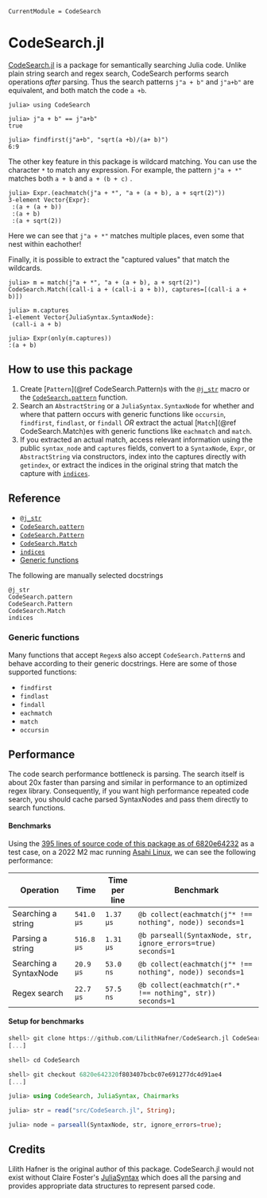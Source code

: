 ```@meta
CurrentModule = CodeSearch
```

# CodeSearch.jl

[CodeSearch.jl](https://github.com/LilithHafner/CodeSearch.jl) is a package for semantically searching Julia code. Unlike plain string search
and regex search, CodeSearch performs search operations _after_ parsing. Thus the search
patterns `j"a + b"` and `j"a+b"` are equivalent, and both match the code `a +b`.

```jldoctest intro
julia> using CodeSearch

julia> j"a + b" == j"a+b"
true

julia> findfirst(j"a+b", "sqrt(a +b)/(a+ b)")
6:9
```

The other key feature in this package is wildcard matching. You can use the character `*` to
match any expression. For example, the pattern `j"a + *"` matches both `a + b` and
`a + (b + c)` .

```jldoctest intro
julia> Expr.(eachmatch(j"a + *", "a + (a + b), a + sqrt(2)"))
3-element Vector{Expr}:
 :(a + (a + b))
 :(a + b)
 :(a + sqrt(2))
```

Here we can see that `j"a + *"` matches multiple places, even some that nest within
eachother!

Finally, it is possible to extract the "captured values" that match the wildcards.

```jldoctest intro
julia> m = match(j"a + *", "a + (a + b), a + sqrt(2)")
CodeSearch.Match((call-i a + (call-i a + b)), captures=[(call-i a + b)])

julia> m.captures
1-element Vector{JuliaSyntax.SyntaxNode}:
 (call-i a + b)

julia> Expr(only(m.captures))
:(a + b)
```

## How to use this package

1. Create [`Pattern`](@ref CodeSearch.Pattern)s with the [`@j_str`](@ref) macro or the
    [`CodeSearch.pattern`](@ref) function.
2. Search an `AbstractString` or a `JuliaSyntax.SyntaxNode` for whether and where that
    pattern occurs with generic functions like `occursin`, `findfirst`, `findlast`, or
    `findall` _OR_ extract the actual [`Match`](@ref CodeSearch.Match)es with generic functions like `eachmatch` and
    `match`.
3. If you extracted an actual match, access relevant information using the public
    `syntax_node` and `captures` fields, convert to a `SyntaxNode`, `Expr`, or
    `AbstractString` via constructors, index into the captures directly with `getindex`, or
    extract the indices in the original string that match the capture with
    [`indices`](@ref).

## Reference

- [`@j_str`](@ref)
- [`CodeSearch.pattern`](@ref)
- [`CodeSearch.Pattern`](@ref)
- [`CodeSearch.Match`](@ref)
- [`indices`](@ref)
- [Generic functions](@ref)

The following are manually selected docstrings

```@docs
@j_str
CodeSearch.pattern
CodeSearch.Pattern
CodeSearch.Match
indices
```
### Generic functions

Many functions that accept `Regex`s also accept `CodeSearch.Pattern`s and behave according
to their generic docstrings. Here are some of those supported functions:

- `findfirst`
- `findlast`
- `findall`
- `eachmatch`
- `match`
- `occursin`

## Performance

The code search performance bottleneck is parsing. The search itself is about 20x faster
than parsing and similar in performance to an optimized regex library. Consequently, if you
want high performance repeated code search, you should cache parsed SyntaxNodes and pass
them directly to search functions.

#### Benchmarks

Using the [395 lines of source code of this package as of 6820e64232](https://github.com/LilithHafner/CodeSearch.jl/blob/6820e642320f803407bcbc07e691277dc4d91ae4/src/CodeSearch.jl)
as a test case, on a 2022 M2 mac running [Asahi Linux](https://asahilinux.org/), we can see the following performance:

| Operation              | Time         | Time per line | Benchmark |
|------------------------|--------------|-------------|-------------|
| Searching a string     | `541.0 μs` | `1.37 μs`  | `@b collect(eachmatch(j"* !== nothing", node)) seconds=1` |
| Parsing a string       | `516.8 μs` | `1.31 μs`  | `@b parseall(SyntaxNode, str, ignore_errors=true) seconds=1` |
| Searching a SyntaxNode | `20.9 μs`  | `53.0 ns` | `@b collect(eachmatch(j"* !== nothing", node)) seconds=1` |
| Regex search           | `22.7 μs`  | `57.5 ns` | `@b collect(eachmatch(r".* !== nothing", str)) seconds=1` |

#### Setup for benchmarks
```julia
shell> git clone https://github.com/LilithHafner/CodeSearch.jl CodeSearch
[...]

shell> cd CodeSearch

shell> git checkout 6820e642320f803407bcbc07e691277dc4d91ae4
[...]

julia> using CodeSearch, JuliaSyntax, Chairmarks

julia> str = read("src/CodeSearch.jl", String);

julia> node = parseall(SyntaxNode, str, ignore_errors=true);
```

## Credits

Lilith Hafner is the original author of this package. CodeSearch.jl would not exist without
Claire Foster's [JuliaSyntax](https://github.com/JuliaLang/JuliaSyntax.jl/) which does all
the parsing and provides appropriate data structures to represent parsed code.
